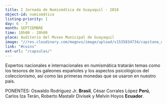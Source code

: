 ```yaml
---
title: I Jornada de Numismática de Guayaquil - 2018
object-id: numismática
listing-priority: 1
day: 6 - 7
month: SEPTIEMBRE
time: 18h00 - 20h00
place: Auditorio del Museo Municipal de Guayaquil
image: "//res.cloudinary.com/magnvs/image/upload/v1535834734/capitana_dxejrz.jpg"
link: "#coins"
ext-url: "/capsulas/"
---
```

Expertos nacionales e internacionales en numismática tratarán temas como los tesoros de los galeones españoles y los aspectos psicológicos del coleccionismo, así como las primeras monedas que se usaron en nuestro país.

PONENTES: Oswaldo Rodríguez Jr. **Brasil**, César Corrales López **Perú**, Carlos Iza Terán, Roberto Mastalir Divisek y Melvin Hoyos **Ecuador**.
